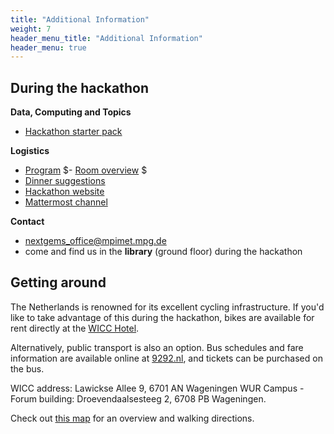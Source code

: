 ```yaml
---
title: "Additional Information"
weight: 7
header_menu_title: "Additional Information"
header_menu: true
---
```


## During the hackathon

**Data, Computing and Topics**
- [Hackathon starter pack](https://pad.gwdg.de/tTyMsDXWSTCF7az2N5_1hw?view)


**Logistics**
- [Program](https://nextgems.pages.gwdg.de/hazard-hackathon/#program)
$- [Room overview](https://mpim-po.pages.gwdg.de/km-scale-hackathon/#room-plan) $
- [Dinner suggestions](https://umap.openstreetmap.de/de/map/dinner-suggestions-wageningen_69926)
- [Hackathon website](https://nextgems.pages.gwdg.de/hazard-hackathon/)
- [Mattermost channel](https://mattermost.mpimet.mpg.de/nextgems/channels/nextgems-hazard-hackathon-wageningen---october-2024)


**Contact**
- [nextgems_office@mpimet.mpg.de](mailto:nextgems_office@mpimet.mpg.de)
- come and find us in the **library** (ground floor) during the hackathon


## Getting around

The Netherlands is renowned for its excellent cycling infrastructure. If you'd like to take advantage of this during the hackathon, bikes are available for rent directly at the [WICC Hotel](https://www.wicc.nl/en/facilities/). 

Alternatively, public transport is also an option. Bus schedules and fare information are available online at [9292.nl](https://www.9292.nl/en), and tickets can be purchased on the bus.

WICC address: Lawickse Allee 9, 6701 AN Wageningen 
WUR Campus - Forum building: Droevendaalsesteeg 2, 6708 PB Wageningen.

Check out [this map](https://umap.openstreetmap.de/de/map/wageningen-map_69469#17/51.98619/5.66966) for an overview and walking directions.